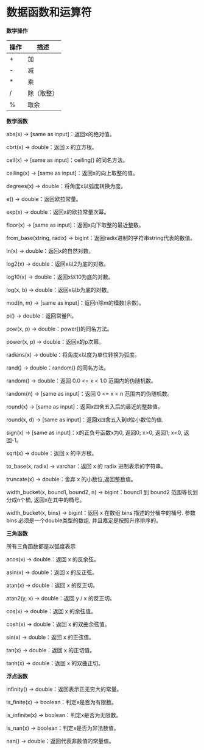 

# 数据函数和运算符

**数学操作**

| 操作 | 描述    |
| -- | ----- |
| \+ | 加     |
| \- | 减     |
| \* | 乘     |
| /  | 除（取整） |
| %  | 取余    |


**数学函数**

abs(x) → \[same as input\]：返回x的绝对值。

cbrt(x) → double：返回 x 的立方根。

ceil(x) → \[same as input\]：ceiling() 的同名方法。

ceiling(x) → \[same as input\]：返回x的向上取整的值。

degrees(x) → double：将角度x以弧度转换为度。

e() → double：返回欧拉常量。

exp(x) → double：返回x的欧拉常量次幂。

floor(x) → \[same as input\]：返回x向下取整的最近整数。

from\_base(string, radix) → bigint：返回radix进制的字符串string代表的数值。

ln(x) → double：返回x的自然对数。

log2(x) → double：返回x以2为底的对数。

log10(x) → double：返回x以10为底的对数。

log(x, b) → double：返回x以b为底的对数。

mod(n, m) → \[same as input\]：返回n除m的模数(余数)。

pi() → double：返回常量Pi。

pow(x, p) → double：power()的同名方法。

power(x, p) → double：返回x的p次幂。

radians(x) → double：将角度x以度为单位转换为弧度。

rand() → double：random() 的同名方法。

random() → double：返回 0.0 \<= x \< 1.0 范围内的伪随机数。

random(n) → \[same as input\]：返回 0 \<= x \< n 范围内的伪随机数。

round(x) → \[same as input\]：返回x四舍五入后的最近的整数值。

round(x, d) → \[same as input\]：返回x四舍五入到d位小数位的值.

sign(x) → \[same as input\]：x的正负号函数x为0, 返回0; x\>0, 返回1; x\<0, 返回-1。

sqrt(x) → double：返回 x 的平方根。

to\_base(x, radix) → varchar：返回 x 的 radix 进制表示的字符串。

truncate(x) → double：舍弃 x 的小数位,返回整数值。

width\_bucket(x, bound1, bound2, n) → bigint：bound1 到 bound2 范围等长划分成n个桶,
返回x在其中的桶号。

width\_bucket(x, bins) → bigint：返回 x 在数组 bins 描述的分桶中的桶号. 参数 bins
必须是一个double类型的数组, 并且嘉定是按照升序排序的。


**三角函数**

所有三角函数都是以弧度表示

acos(x) → double：返回 x 的反余弦。

asin(x) → double：返回 x 的反正弦。

atan(x) → double：返回 x 的反正切。

atan2(y, x) → double：返回 y / x 的反正切。

cos(x) → double：返回 x 的余弦值。

cosh(x) → double：返回 x 的双曲余弦值。

sin(x) → double：返回 x 的正弦值。

tan(x) → double：返回 x 的正切值。

tanh(x) → double：返回 x 的双曲正切。


**浮点函数**

infinity() → double：返回表示正无穷大的常量。

is\_finite(x) → boolean：判定x是否为有限数。

is\_infinite(x) → boolean：判定x是否为无限数。

is\_nan(x) → boolean：判定x是否为非法数值。

nan() → double：返回代表非数值的常量值。

